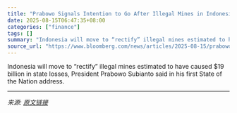 ```yaml
---
title: "Prabowo Signals Intention to Go After Illegal Mines in Indonesia"
date: 2025-08-15T06:47:35+08:00
categories: ["finance"]
tags: []
summary: "Indonesia will move to “rectify” illegal mines estimated to have caused $19 billion in state losses, President Prabowo Subianto said in his first State of the Nation address."
source_url: "https://www.bloomberg.com/news/articles/2025-08-15/prabowo-signals-intention-to-go-after-illegal-mines-in-indonesia"
---
```


Indonesia will move to “rectify” illegal mines estimated to have caused $19 billion in state losses, President Prabowo Subianto said in his first State of the Nation address.

---

*来源: [原文链接](https://www.bloomberg.com/news/articles/2025-08-15/prabowo-signals-intention-to-go-after-illegal-mines-in-indonesia)*
